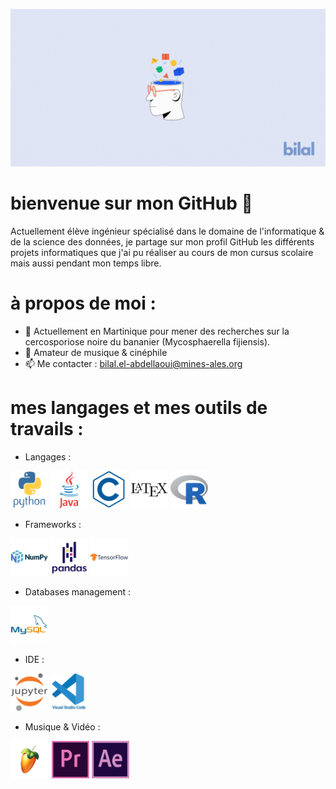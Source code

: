 ![](https://github.com/bil-ela/bil-ela/blob/main/Bilal.gif)

# bienvenue sur mon GitHub 📍

Actuellement élève ingénieur spécialisé dans le domaine de l'informatique & de la science des données, je partage sur mon profil GitHub les différents projets informatiques que j'ai pu réaliser au cours de mon cursus scolaire mais aussi pendant mon temps libre.

 
 

# à propos de moi :

- 🔭 Actuellement en Martinique pour mener des recherches sur la cercosporiose noire du bananier (Mycosphaerella fijiensis). 
- 🎵 Amateur de musique & cinéphile
- 📫 Me contacter : bilal.el-abdellaoui@mines-ales.org 

 
 

# mes langages et mes outils de travails :
* Langages :
 
<img src = 'https://github.com/bil-ela/bil-ela/blob/main/python-original-wordmark.svg' alt ='Python' height='60'> <img src = 'https://github.com/bil-ela/bil-ela/blob/main/java-original-wordmark.svg' alt = 'Java' height='60'> <img src = 'https://github.com/bil-ela/bil-ela/blob/main/c-line.svg' alt = 'C' height='60'> <img src = 'https://github.com/bil-ela/bil-ela/blob/main/latex-original.svg' alt = 'Latex' height='60'> <img src = 'https://github.com/bil-ela/bil-ela/blob/main/r-original.svg' alt = 'R' height='60'>

 
* Frameworks :
 
<img src = 'https://github.com/bil-ela/bil-ela/blob/main/numpy-original-wordmark.svg' alt = 'Numpy' height='60'> <img src = 'https://github.com/bil-ela/bil-ela/blob/main/pandas-original-wordmark.svg' alt = 'Pandas' height='60'> <img src = 'https://github.com/bil-ela/bil-ela/blob/main/tensorflow-original-wordmark.svg' alt = 'Tensorflow' height='60'>

 
* Databases management :

<img src = 'https://github.com/bil-ela/bil-ela/blob/main/mysql-original-wordmark.svg' alt = 'MySQL' height='60'>

 
* IDE :
 
<img src = 'https://github.com/bil-ela/bil-ela/blob/main/jupyter-original-wordmark.svg' alt = 'Jupyter' height='60'> <img src = 'https://github.com/bil-ela/bil-ela/blob/main/vscode-original-wordmark.svg' alt = 'Visual Studio' height='60'>

 
* Musique & Vidéo :
 
 <img src = 'https://github.com/bil-ela/bil-ela/blob/main/fl-studio.png' alt = 'FL Studio' height='60'> <img src = 'https://github.com/bil-ela/bil-ela/blob/main/premierepro-original.svg' alt = 'Premiere Pro' height='60'> <img src = 'https://github.com/bil-ela/bil-ela/blob/main/aftereffects-original.svg' alt = 'After Effect' height='60'>


